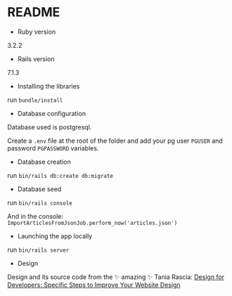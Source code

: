 # README

* Ruby version

3.2.2

* Rails version

7.1.3

* Installing the libraries

run `bundle/install`

* Database configuration

Database used is postgresql.

Create a `.env` file at the root of the folder and add your pg user `PGUSER` and password `PGPASSWORD` variables.

* Database creation

run `bin/rails db:create db:migrate`

* Database seed

run `bin/rails console`

And in the console: `ImportArticlesFromJsonJob.perform_now('articles.json')`

* Launching the app locally

run `bin/rails server`

* Design

Design and its source code from the ✨ amazing ✨ Tania Rascia: [Design for Developers: Specific Steps to Improve Your Website Design](https://www.taniarascia.com/design-for-developers/)
